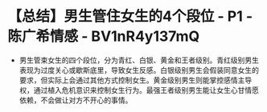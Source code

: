 # 【总结】男生管住女生的4个段位 - P1 - 陈广希情感 - BV1nR4y137mQ

-   男生管束女生的四个段位，分为青红、白银、黄金和王者级别。青红级别男生表现为过度关心或歇斯底里，导致女生反感。白银级别男生会假装同意女生的要求，但实际上会通过其他方式控制女生。黄金级别男生则能掌控感情主导权，通过植入危机意识来控制女生行为。最强王者级别男生能让女生心甘情愿依赖，不会做让对方不开心的事情。